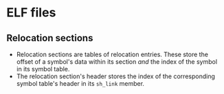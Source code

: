 
# ELF files

## Relocation sections

- Relocation sections are tables of relocation entries. These store the offset
  of a symbol's data within its section *and* the index of the symbol in its
  symbol table.
- The relocation section's header stores the index of the corresponding symbol
  table's header in its `sh_link` member.
